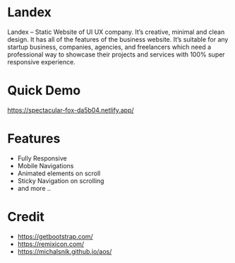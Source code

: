 # Landex
Landex – Static Website of UI UX company. It’s creative, minimal and clean design. It has all of the features of the business website. It’s suitable for any startup business, companies, agencies, and freelancers which need a professional way to showcase their projects and services with 100% super responsive experience.


# Quick Demo
https://spectacular-fox-da5b04.netlify.app/


# Features
- Fully Responsive
- Mobile Navigations
- Animated elements on scroll
- Sticky Navigation on scrolling
- and more ..


# Credit
- https://getbootstrap.com/
- https://remixicon.com/
- https://michalsnik.github.io/aos/


